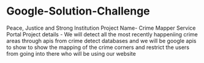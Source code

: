 # Google-Solution-Challenge
Peace, Justice and Strong Institution
Project Name- Crime Mapper Service Portal
Project details - We will detect all the most recently happeniing crime areas through apis from crime detect databases and we will be google apis to show to show the mapping of the crime corners and restrict the users from going into there who will be using our website 
